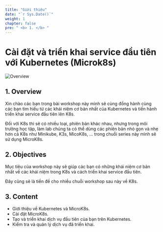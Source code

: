 ```yaml
---
title: "Giới thiệu"
date: "`r Sys.Date()`"
weight: 1
chapter: false
pre: " <b> 1. </b> "
---
```


# Cài đặt và triển khai service đầu tiên với Kubernetes (Microk8s)

![Overview](/images/1-Basic_concepts./01.png)

## 1. Overview

Xin chào các bạn trong bài workshop này mình sẽ cùng đồng hành cùng các bạn tìm hiểu từ các khái niệm cơ bản nhất của Kubernetes và tiến hành triển khai service đầu tiên lên K8s. 

Đối với K8s thì sẽ có nhiều loại, phiên bản khác nhau, nhưng trong môi trường học tập, làm lab chúng ta có thể dùng các phiên bản nhỏ gọn và nhẹ hơn cả K8s như Minikube, K3s, MicoK8s, ... trong chuỗi series này mình sẽ sử dụng MicroK8s.    

## 2. Objectives

Mục tiêu của workshop này sẽ giúp các bạn có những khái niệm cơ bản nhất về các khái niệm trong K8s và cách triển khai service đầu tiên. 

Đây cũng sẽ là tiền đề cho nhiều chuỗi workshop sau này về K8s.

## 3. Content

- Giới thiệu về Kubernetes và MicroK8s.
- Cài đặt MicroK8s.
- Tạo và triển khai dịch vụ đầu tiên của bạn trên Kubernetes.
- Kiểm tra và quản lý dịch vụ đã triển khai.

